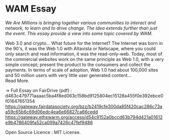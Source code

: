 # WAM Essay
<i>We Are Millions is bringing together various communities to interact and network, to learn and to drive change. The idea extends further than just the event.
This essay provide a view into some topic covered by WAM.</i>

Web 3.0 and crypto... What future for the Internet? The Internet was born in the 90's, it was the Web 1.0 with Altavista or Netscape, where you could only search and read information, it was the read-only-web. Today, most of the commercial websites work on the same principle as Web 1.0, with a very simple concept; present the product to the consumers and collect the payments. In terms of scale of adoption, Web 1.0 had about 100,000 sites and 50 million users with very little user generated content... <br>Read More.

-> Full Essay on FairDrive (pdf) : d463c479771aaaac5ba4f8ed063c158bd9125804ec15128a455f0e392ebce0f01647651354
https://gateway.fairdatasociety.org/bzz/b2419cfe300da85f420cac286c73aa59c65b6c69d06edc4ea6e66827ca66cedd
https://gateway.ethswarm.org/access/d54c9152a0bccd63b794d421a01612e9b4786409fa52ca099a7426c47fef9486

Open Source Licence : MIT License.
